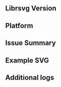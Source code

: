 <!--
  Have you checked if your issue has come up before?
  Search https://gitlab.gnome.org/GNOME/librsvg/-/issues
  You may also check https://gnome.pages.gitlab.gnome.org/librsvg/devel-docs/roadmap.html to see if your issue is on our roadmap.

  Thank you!
-->
## Librsvg Version
<!--
  run `rsvg-convert -v` in your terminal to see the current version.
  
  Note that only 2.60.x and 2.61.x versions are supported.
-->
## Platform
<!--
  For example: OpenSUSE Tumbleweed, NixOS 22.11, MacOS 13 
-->
## Issue Summary
<!--
  Please provide a summary of the issue found along with expected behavior.
-->
## Example SVG
<!--
  Please post a minimal (if possible) example SVG that shows the issue clearly.
  
  Please be careful of publishing SVG images that you don't want other people to see, 
  or images whose copyright does not allow redistribution; the bug tracker is a public 
  resource and attachments are visible to everyone.
-->
## Additional logs
<!--
  Debug logs are quite helpful, use `RSVG_LOG=1 <some program or rsvg-convert>` to get them. 
  Then surround it with ``` at the top and bottom for formatting.
-->
